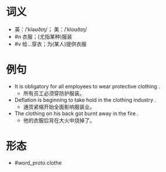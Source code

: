 # 词义
- 英：/ˈkləʊðɪŋ/； 美：/ˈkloʊðɪŋ/
- #n 衣服；(尤指某种)服装
- #v 给…穿衣；为(某人)提供衣服
# 例句
- It is obligatory for all employees to wear protective clothing .
	- 所有员工必须穿防护服装。
- Deflation is beginning to take hold in the clothing industry .
	- 通货紧缩开始全面影响服装业。
- The clothing on his back got burnt away in the fire .
	- 他的衣服后背在大火中烧掉了。
# 形态
- #word_proto clothe
